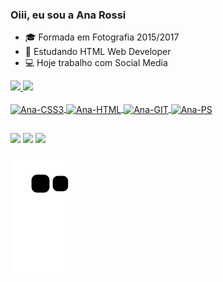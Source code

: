 ### Oiii, eu sou a Ana Rossi 

- 🎓 Formada em Fotografia 2015/2017
- 🌱 Estudando HTML Web Developer
- 💻 Hoje trabalho com Social Media 

<div>
  <a href="https://github.com/ana-rossi">
  <img height="150em" src="https://github-readme-stats.vercel.app/api?username=ana-rossi&show_icons=true&theme=tokyonight&include_all_commits=true&count_private=true"/>
  <img height="149em" src="https://github-readme-stats.vercel.app/api/top-langs/?username=ana-rossi&layout=compact&langs_count=7&theme=tokyonight"/>
</div>
<div style="display: inline_block"><br>
  <img align="center" alt="Ana-CSS3" height="30" width="40" src="https://cdn.jsdelivr.net/gh/devicons/devicon/icons/css3/css3-original.svg">
  <img align="center" alt="Ana-HTML" height="30" width="40" src="https://cdn.jsdelivr.net/gh/devicons/devicon/icons/html5/html5-original.svg">
  <img align="center" alt="Ana-GIT" height="30" width="40" src="https://cdn.jsdelivr.net/gh/devicons/devicon/icons/git/git-original.svg">
  <img align="center" alt="Ana-PS" height="30" width="40" src="https://cdn.jsdelivr.net/gh/devicons/devicon/icons/photoshop/photoshop-plain.svg">
  
  ##
  
  <div>
  <a href="https://www.linkedin.com/in/anarossi21/" target="_blank"><img src="https://img.shields.io/badge/LinkedIn-0077B5?style=for-the-badge&logo=linkedin&logoColor=white" target="_blank"></a>
  <a href="https://www.instagram.com/anarossi.ux/" target="_blank"><img src="https://img.shields.io/badge/Instagram-E4405F?style=for-the-badge&logo=instagram&logoColor=white" target="_blank"></a>
  <a href="https://discord.gg/Q8AXMHhY8C" target="_blank"><img src="https://img.shields.io/badge/Discord-7289DA?style=for-the-badge&logo=discord&logoColor=white" target="_blank"></a>
  
   ![Snake animation](https://github.com/ana-rossi/ana-rossi/blob/output/github-contribution-grid-snake.svg)
    
</div>
